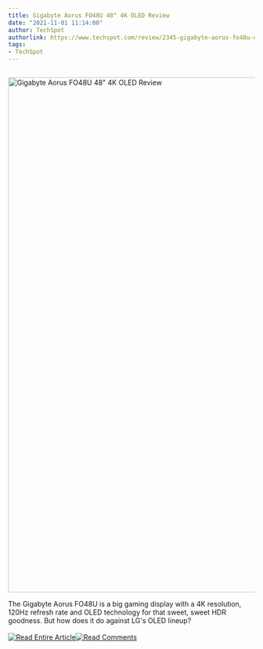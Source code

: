 ```yaml
---
title: Gigabyte Aorus FO48U 48" 4K OLED Review
date: "2021-11-01 11:14:00"
author: TechSpot
authorlink: https://www.techspot.com/review/2345-gigabyte-aorus-fo48u-oled/
tags:
- TechSpot
---
```

<a href="https://www.techspot.com/review/2345-gigabyte-aorus-fo48u-oled/" target="_blank"><img src="https://static.techspot.com/images2/news/ts3_thumbs/2021/10/2021-10-31-ts3_thumbs-5a9.jpg" width="1500" height="1050" style="padding: 15px 0" title="Gigabyte Aorus FO48U 48&quot; 4K OLED Review" /></a><br />The Gigabyte Aorus FO48U is a big gaming display with a 4K resolution, 120Hz refresh rate and OLED technology for that sweet, sweet HDR goodness. But how does it do against LG's OLED lineup?<br /><br /><a href="https://www.techspot.com/review/2345-gigabyte-aorus-fo48u-oled/"><img src="https://static.techspot.com/images/rss/rss_buttons_01.png" border="0" alt="Read Entire Article" /></a><a href="https://www.techspot.com/review/2345-gigabyte-aorus-fo48u-oled/#comments"><img src="https://static.techspot.com/images/rss/rss_buttons_02.png" border="0" alt="Read Comments" /></a><br /><br />